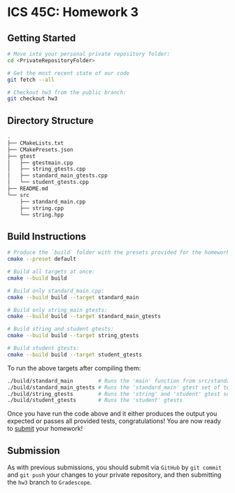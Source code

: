 # ICS 45C: Homework 3 

## Getting Started

```bash
# Move into your personal private repository folder:
cd <PrivateRepositoryFolder>

# Get the most recent state of our code
git fetch --all

# Checkout hw3 from the public branch:
git checkout hw3
```

## Directory Structure

```bash
.
├── CMakeLists.txt
├── CMakePresets.json
├── gtest
│   ├── gtestmain.cpp
│   ├── string_gtests.cpp
│   ├── standard_main_gtests.cpp
│   └── student_gtests.cpp
├── README.md
└── src
    ├── standard_main.cpp
    ├── string.cpp
    └── string.hpp
```

## Build Instructions

```bash
# Produce the `build` folder with the presets provided for the homework:
cmake --preset default

# Build all targets at once:
cmake --build build

# Build only standard_main.cpp:
cmake --build build --target standard_main

# Build only string_main gtests:
cmake --build build --target standard_main_gtests

# Build string and student gtests:
cmake --build build --target string_gtests

# Build student gtests:
cmake --build build --target student_gtests
```

To run the above targets after compiling them:

```bash
./build/standard_main        # Runs the 'main' function from src/standard_main.cpp
./build/standard_main_gtests # Runs the 'standard_main' gtest set of tests
./build/string_gtests        # Runs the 'string' and 'student' gtest sets
./build/student_gtests       # Runs the 'student' gtests
```

Once you have run the code above and it either produces the output you expected or passes
all provided tests, congratulations! You are now ready to [submit](#submission) your homework!

## Submission

As with previous submissions, you should submit via `GitHub` by `git commit` and `git push` your
changes to your private repository, and then submitting the `hw3` branch to `Gradescope`.
